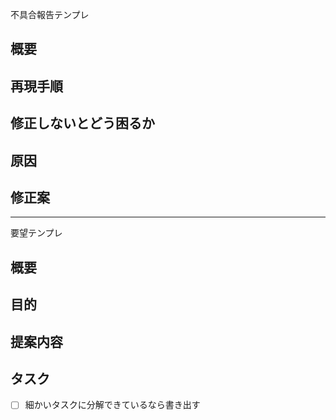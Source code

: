 不具合報告テンプレ

## 概要
## 再現手順
## 修正しないとどう困るか
## 原因
## 修正案

---

要望テンプレ

## 概要
## 目的
## 提案内容
## タスク
- [ ] 細かいタスクに分解できているなら書き出す
